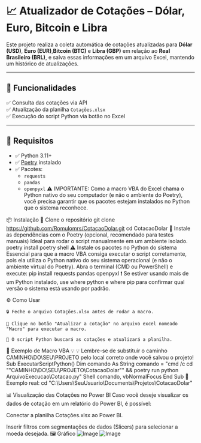 # 📈 Atualizador de Cotações – Dólar, Euro, Bitcoin e Libra

Este projeto realiza a coleta automática de cotações atualizadas para **Dólar (USD)**, **Euro (EUR)**,**Bitcoin (BTC)** e **Libra (GBP)** em relação ao **Real Brasileiro (BRL)**, e salva essas informações em um arquivo Excel, mantendo um histórico de atualizações.

---

## 🚀 Funcionalidades

✅ Consulta das cotações via API  
✅ Atualização da planilha `Cotações.xlsx`  
✅ Execução do script Python via botão no Excel  

---

## 🧰 Requisitos

- ✅ Python 3.11+
- ✅ [Poetry](https://python-poetry.org/) instalado
- ✅ Pacotes:
  - `requests`
  - `pandas`
  - `openpyxl`
  ⚠️ IMPORTANTE: Como a macro VBA do Excel chama o Python nativo do seu computador (e não o ambiente do Poetry), você precisa garantir que os pacotes estejam instalados no Python que o sistema reconhece.

📦 Instalação
    🔁 Clone o repositório
        git clone https://github.com/Romulomrs/CotacaoDolar.git
        cd CotacaoDolar
    🧰 Instale as dependências com o Poetry (opcional, recomendado para testes manuais) Ideal para rodar o script manualmente em um ambiente isolado.
        poetry install
        poetry shell
    ⚠️ Instale os pacotes no Python do sistema
            Essencial para que a macro VBA consiga executar o script corretamente, pois ela utiliza o Python nativo do seu sistema operacional (e não o ambiente virtual do Poetry).
            Abra o terminal (CMD ou PowerShell) e execute:
                pip install requests pandas openpyxl
            ❗ Se estiver usando mais de um Python instalado, use where python e where pip para confirmar qual versão o sistema está usando por padrão.


⚙️ Como Usar

    🔒 Feche o arquivo Cotações.xlsx antes de rodar a macro.

    🔘 Clique no botão "Atualizar a cotação" no arquivo excel nomeado "Macro" para executar a macro.

    🧠 O script Python buscará as cotações e atualizará a planilha.
📎 Exemplo de Macro VBA
💡  💡 Lembre-se de substituir o caminho CAMINHO\DO\SEU\PROJETO pelo local correto onde você salvou o projeto!
        Sub ExecutarScriptPython()
            Dim comando As String
            comando = "cmd /c cd ""CAMINHO\DO\SEU\PROJETO\CotacaoDolar"" && poetry run python ArquivoExecucao\Cotacao.py"
            Shell comando, vbNormalFocus
        End Sub
📌 Exemplo real:
cd "C:\Users\SeuUsuario\Documents\Projetos\CotacaoDolar"

📊 Visualização das Cotações no Power BI
Caso você deseje visualizar os dados de cotação em um relatório do Power BI, é possível:

Conectar a planilha Cotações.xlsx ao Power BI.

Inserir filtros com segmentações de dados (Slicers) para selecionar a moeda desejada.
🖼️ Gráfico
    ![Image](https://github.com/user-attachments/assets/21ef3c36-e34b-4c3c-b072-7ad3f69da42c)
    ![Image](https://github.com/user-attachments/assets/1f790517-3dde-44e8-9713-95a3b1c99212)



